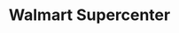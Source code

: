 ---
title: "Walmart Supercenter"
url: /sanford/walmart-supercenter-rinehart-road/
shop: Supermarkt
---